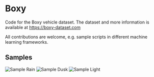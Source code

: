 # Boxy
Code for the Boxy vehicle dataset. The dataset and more information is available at https://boxy-dataset.com

All contributions are welcome, e.g. sample scripts in different machine learning frameworks.

## Samples

![Sample Rain](https://github.com/karstenbehrendt/boxy/blob/master/samples/sample1.jpg)
![Sample Dusk](https://github.com/karstenbehrendt/boxy/blob/master/samples/sample2.jpg)
![Sample Light](https://github.com/karstenbehrendt/boxy/blob/master/samples/sample3.jpg)
